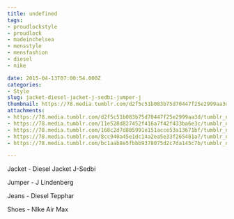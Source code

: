```yaml
---
title: undefined
tags:
- proudlockstyle
- proudlock
- madeinchelsea
- mensstyle
- mensfashion
- diesel
- nike

date: 2015-04-13T07:00:54.000Z
categories:
- Style
slug: jacket-diesel-jacket-j-sedbi-jumper-j
thumbnail: https://78.media.tumblr.com/d2f5c51b083b75d70447f25e2999aa3d/tumblr_nmjwj3OXR21rhrm24o3_1280.jpg
attachments:
- https://78.media.tumblr.com/d2f5c51b083b75d70447f25e2999aa3d/tumblr_nmjwj3OXR21rhrm24o3_1280.jpg
- https://78.media.tumblr.com/11e528d827452f416a7f42f433ba6e3c/tumblr_nmjwj3OXR21rhrm24o1_1280.jpg
- https://78.media.tumblr.com/168c2d7d805991e151acce53a13671bf/tumblr_nmjwj3OXR21rhrm24o5_1280.jpg
- https://78.media.tumblr.com/8cc940a45e1dc14a2ea5e33f265481a7/tumblr_nmjwj3OXR21rhrm24o2_1280.jpg
- https://78.media.tumblr.com/bc1aab8e5fbbb9378075d2c7da145c7b/tumblr_nmjwj3OXR21rhrm24o7_1280.jpg

---
```


Jacket -  Diesel Jacket J-Sedbi

 Jumper - J Lindenberg

 Jeans -  Diesel Tepphar

 Shoes - NIke Air Max
